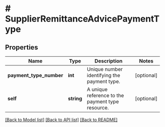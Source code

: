 # # SupplierRemittanceAdvicePaymentType

## Properties

Name | Type | Description | Notes
------------ | ------------- | ------------- | -------------
**payment_type_number** | **int** | Unique number identifying the payment type. | [optional]
**self** | **string** | A unique reference to the payment type resource. | [optional]

[[Back to Model list]](../../README.md#models) [[Back to API list]](../../README.md#endpoints) [[Back to README]](../../README.md)
